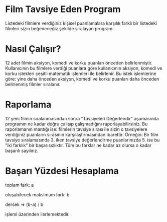 # Film Tavsiye Eden Program
Listedeki filmlere verdiğiniz kişisel puanlamalara karşılık farklı bir listedeki filmleri sizin beğeneceğiz şekilde sıralayan program.

# Nasıl Çalışır?
12 adet filmin aksiyon, komedi ve korku puanları önceden belirlenmiştir. Kullanıcının bu filmlere verdiği puanlara göre kullanıcının aksiyon, komedi ve korku istekleri çeşitli matematik işlemleri ile belirlenir. Bu istek işlemlerine göre: yine daha önceden aksiyon, komedi ve korku puanları daha önceden belirlenmiş filmler sıralanır.

# Raporlama
12 yeni filmin sıralanmasından sonra "Tavsiyeleri Değerlendir" aşamasında programın ne kadar doğru çalışıp çalışmadığını raporlayabilirsiniz.
Bu raporlamanın mantığı ise: filmlerin tavsiye sırası ile sizin o tavsiyelere verdiğiniz puanların sırasının karşılaştırmasından ibarettir.
Örneğin: Bir film tavsiye sıralamasında 3. iken tavsiye değerlendirme puanlarınızda 5. ise bu "iki farklık" bir başarısızlıktır.
Tüm bu farklar ne kadar az olursa o kadar başarılı sayılırız. 

# Başarı Yüzdesi Hesaplama

toplam fark: a 

oluşabilecek maksimum fark: b

dersek => (b-a) / b

işlemi üzerinden ilerlemektedir.
